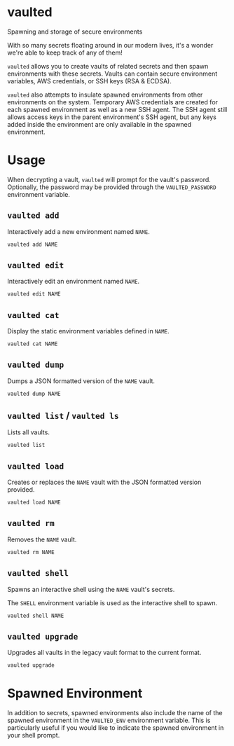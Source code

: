 # vaulted
Spawning and storage of secure environments

With so many secrets floating around in our modern lives, it's a wonder we're
able to keep track of any of them!

`vaulted` allows you to create vaults of related secrets and then spawn
environments with these secrets. Vaults can contain secure environment
variables, AWS credentials, or SSH keys (RSA & ECDSA).

`vaulted` also attempts to insulate spawned environments from other
environments on the system. Temporary AWS credentials are created for each
spawned environment as well as a new SSH agent. The SSH agent still allows
access keys in the parent environment's SSH agent, but any keys added inside
the environment are only available in the spawned environment.

# Usage

When decrypting a vault, `vaulted` will prompt for the vault's password.
Optionally, the password may be provided through the `VAULTED_PASSWORD`
environment variable.

## `vaulted add`

Interactively add a new environment named `NAME`.

```sh
vaulted add NAME
```

## `vaulted edit`

Interactively edit an environment named `NAME`.

```sh
vaulted edit NAME
```

## `vaulted cat`

Display the static environment variables defined in `NAME`.

```sh
vaulted cat NAME
```

## `vaulted dump`

Dumps a JSON formatted version of the `NAME` vault.

```sh
vaulted dump NAME
```

## `vaulted list` / `vaulted ls`

Lists all vaults.

```sh
vaulted list
```

## `vaulted load`

Creates or replaces the `NAME` vault with the JSON formatted version provided.

```sh
vaulted load NAME
```

## `vaulted rm`

Removes the `NAME` vault.

```sh
vaulted rm NAME
```

## `vaulted shell`

Spawns an interactive shell using the `NAME` vault's secrets.

The `SHELL` environment variable is used as the interactive shell to spawn.

```sh
vaulted shell NAME
```

## `vaulted upgrade`

Upgrades all vaults in the legacy vault format to the current format.

```sh
vaulted upgrade
```

# Spawned Environment

In addition to secrets, spawned environments also include the name of the
spawned environment in the `VAULTED_ENV` environment variable. This is
particularly useful if you would like to indicate the spawned environment in
your shell prompt.
